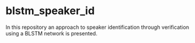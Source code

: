# blstm_speaker_id
In this repository an approach to speaker identification through verification using a BLSTM network is presented.
